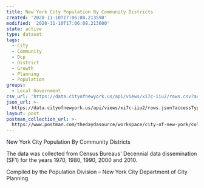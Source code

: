 ```yaml
---
title: New York City Population By Community Districts
created: '2020-11-10T17:06:08.213590'
modified: '2020-11-10T17:06:08.213600'
state: active
type: dataset
tags:
  - City
  - Community
  - Dcp
  - District
  - Growth
  - Planning
  - Population
groups:
  - Local Government
csv_url: 'https://data.cityofnewyork.us/api/views/xi7c-iiu2/rows.csv?accessType=DOWNLOAD'
json_url: >-
  https://data.cityofnewyork.us/api/views/xi7c-iiu2/rows.json?accessType=DOWNLOAD
layout: post
postman_collection_url: >-
  https://www.postman.com/thedaydasource/workspace/city-of-new-york/collection/15909983-8e10c06f-bac5-49af-8921-14e9c9be0db2
---
```

New York City Population By Community Districts

The data was collected from Census Bureaus' Decennial data dissemination (SF1) for the years 1970, 1980, 1990, 2000 and 2010.

Compiled by the Population Division – New York City Department of City Planning
